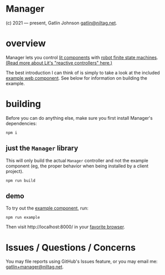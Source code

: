 Manager
===

(c) 2021 &mdash; present, Gatlin Johnson <gatlin@niltag.net>.

overview
===

Manager lets you control [lit components][litsite] with
[robot finite state machines][robotsite].
[(Read more about Lit's "reactive controllers" here.)][reactivecontroller]

The best introduction I can think of is simply to take a look at the included
[example web component](example-component.ts).
See below for information on building the example.

building
===

Before you can do anything else, make sure you first install Manager's
dependencies:

```shell
npm i
```

just the `Manager` library
---

This will only build the actual `Manager` controller and not the example
component (eg, the proper behavior when being installed by a client project).

```shell
npm run build
```

demo
---

To try out the [example component][examplecomponent], run:

```shell
npm run example
```

Then visit http://localhost:8000/ in your [favorite browser][firefox].

Issues / Questions / Concerns
===

You may file reports using GitHub's Issues feature, or you may email me:
<gatlin+manager@niltag.net>.

[litsite]: //lit.dev
[robotsite]: //thisrobot.life
[reactivecontroller]: https://lit.dev/docs/composition/controllers/
[examplecomponent]: example-component.ts
[firefox]: //getfirefox.com
